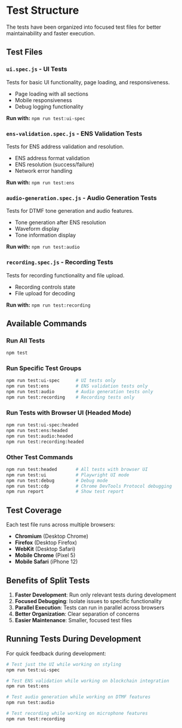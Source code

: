 # Test Structure

The tests have been organized into focused test files for better maintainability and faster execution.

## Test Files

### `ui.spec.js` - UI Tests
Tests for basic UI functionality, page loading, and responsiveness.
- Page loading with all sections
- Mobile responsiveness
- Debug logging functionality

**Run with:** `npm run test:ui-spec`

### `ens-validation.spec.js` - ENS Validation Tests
Tests for ENS address validation and resolution.
- ENS address format validation
- ENS resolution (success/failure)
- Network error handling

**Run with:** `npm run test:ens`

### `audio-generation.spec.js` - Audio Generation Tests
Tests for DTMF tone generation and audio features.
- Tone generation after ENS resolution
- Waveform display
- Tone information display

**Run with:** `npm run test:audio`

### `recording.spec.js` - Recording Tests
Tests for recording functionality and file upload.
- Recording controls state
- File upload for decoding

**Run with:** `npm run test:recording`

## Available Commands

### Run All Tests
```bash
npm test
```

### Run Specific Test Groups
```bash
npm run test:ui-spec      # UI tests only
npm run test:ens          # ENS validation tests only
npm run test:audio        # Audio generation tests only
npm run test:recording    # Recording tests only
```

### Run Tests with Browser UI (Headed Mode)
```bash
npm run test:ui-spec:headed
npm run test:ens:headed
npm run test:audio:headed
npm run test:recording:headed
```

### Other Test Commands
```bash
npm run test:headed       # All tests with browser UI
npm run test:ui           # Playwright UI mode
npm run test:debug        # Debug mode
npm run test:cdp          # Chrome DevTools Protocol debugging
npm run report            # Show test report
```

## Test Coverage

Each test file runs across multiple browsers:
- **Chromium** (Desktop Chrome)
- **Firefox** (Desktop Firefox)
- **WebKit** (Desktop Safari)
- **Mobile Chrome** (Pixel 5)
- **Mobile Safari** (iPhone 12)

## Benefits of Split Tests

1. **Faster Development**: Run only relevant tests during development
2. **Focused Debugging**: Isolate issues to specific functionality
3. **Parallel Execution**: Tests can run in parallel across browsers
4. **Better Organization**: Clear separation of concerns
5. **Easier Maintenance**: Smaller, focused test files

## Running Tests During Development

For quick feedback during development:
```bash
# Test just the UI while working on styling
npm run test:ui-spec

# Test ENS validation while working on blockchain integration
npm run test:ens

# Test audio generation while working on DTMF features
npm run test:audio

# Test recording while working on microphone features
npm run test:recording
``` 